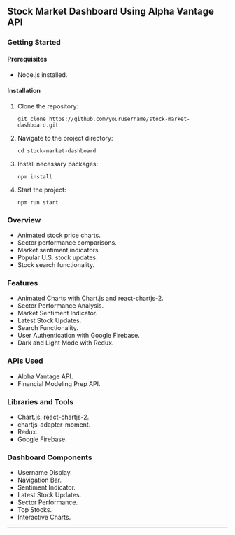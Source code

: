 
## Stock Market Dashboard Using Alpha Vantage API

### Getting Started

#### Prerequisites
- Node.js installed.

#### Installation
1. Clone the repository:
   ```
   git clone https://github.com/yourusername/stock-market-dashboard.git
   ```
2. Navigate to the project directory:
   ```
   cd stock-market-dashboard
   ```
3. Install necessary packages:
   ```
   npm install
   ```
4. Start the project:
   ```
   npm run start
   ```

### Overview
- Animated stock price charts.
- Sector performance comparisons.
- Market sentiment indicators.
- Popular U.S. stock updates.
- Stock search functionality.

### Features
- Animated Charts with Chart.js and react-chartjs-2.
- Sector Performance Analysis.
- Market Sentiment Indicator.
- Latest Stock Updates.
- Search Functionality.
- User Authentication with Google Firebase.
- Dark and Light Mode with Redux.

### APIs Used
- Alpha Vantage API.
- Financial Modeling Prep API.

### Libraries and Tools
- Chart.js, react-chartjs-2.
- chartjs-adapter-moment.
- Redux.
- Google Firebase.

### Dashboard Components
- Username Display.
- Navigation Bar.
- Sentiment Indicator.
- Latest Stock Updates.
- Sector Performance.
- Top Stocks.
- Interactive Charts.

---
